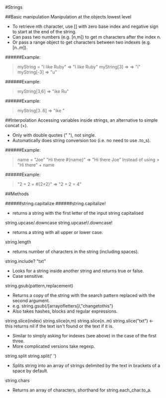 #Strings

##Basic manipulation
Manipulation at the objects lowest level

- To retrieve nth character, use [] with zero base index and negative sign to start at the end of the string.
- Can pass two numbers (e.g. [n,m]) to get m characters after the index n.
- Or pass a range object to get characters between two indexes (e.g. [n..m]).

######Example:
 > myString = "I like Ruby"
 => "I like Ruby"
 > myString[3]
 => => "i"
 > myString[-3]
 => "u"

######Example:
 >myString[3,6]
 => "ike Ru"

######Example:
 >myString[3..6]
 => "ike "

##Interpolation
Accessing variables inside strings, an alternative to simple concat (+).

- Only with double quotes (" "), not single.
- Automatically does string conversion too (i.e. no need to use .to_s).

######Example:
> name = "Joe"
> "Hi there #{name}"
=> "Hi there Joe"
Instead of using > "Hi there" + name

######Example:
> "2 + 2 = #{2+2}"
=> "2 + 2 = 4"

##Methods

######string.capitalize
######string.capitalize!
- returns a string with the first letter of the input string capitalised

string.upcase/.downcase
string.upcase!/.downcase!
- returns a string with all upper or lower case.

string.length
- returns number of characters in the string (including spaces).

string.include? "txt"
- Looks for a string inside another string and returns true or false.
- Case sensitive.

string.gsub(pattern,replacement)
- Returns a copy of the string with the search pattern replaced with the second argument.
- e.g. string.gsub(/[arrayofletters]/,"changetothis")
- Also takes hashes, blocks and regular expressions.

string.slice(index)
string.slice(n,m)
string.slice(n..m)
string.slice("txt") <- this returns nil if the text isn't found or the text if it is.
- Similar to simply asking for indexes (see above) in the case of the first three.
- More complicated versions take regexp.

string.split
string.split(' ')
- Splits string into an array of strings delimited by the text in brackets of a space by default.

string.chars
- Returns an array of characters, shorthand for string.each_char.to_a.
